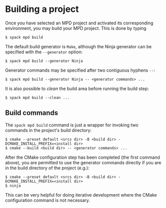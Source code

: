# Building a project

Once you have selected an MPD project and activated its corresponding
environment, you may build your MPD project.  This is done by typing

```console
$ spack mpd build
```

The default build generator is `Make`, although the Ninja generator
can be specified with the `--generator` option:

```console
$ spack mpd build --generator Ninja
```

Generator commands may be specified after two contiguous hyphens `--`:

```console
$ spack mpd build --generator Ninja -- <generator commands> ...
```

It is also possible to *clean* the build area before running the build step:

```console
$ spack mpd build --clean ...
```

## Build commands

The `spack mpd build` command is just a wrapper for invoking two commands in the project's build directory:

```console
$ cmake --preset default <srcs dir> -B <build dir> -DCMAKE_INSTALL_PREFIX=<install dir>
$ cmake --build <build dir> -- <generator commands> ...
```

After the CMake configuration step has been completed (the first command above), you are permitted to use the generator commands directly if you are in the build directory of the project (e.g.):

```console
$ cmake --preset default <srcs dir> -B <build dir> -DCMAKE_INSTALL_PREFIX=<install dir>
$ ninja
```

This can be very helpful for doing iterative development where the CMake configuration command is not necessary.
